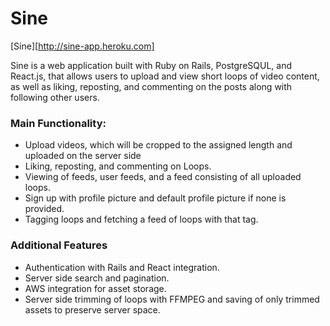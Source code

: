 # Sine

[Sine][http://sine-app.heroku.com]

Sine is a web application built with Ruby on Rails, PostgreSQUL, and React.js,
that allows users to upload and view short loops of video content, as well as
liking, reposting, and commenting on the posts along with following other users.

### Main Functionality:

* Upload videos, which will be cropped to the assigned length and uploaded on the
server side
* Liking, reposting, and commenting on Loops.
* Viewing of feeds, user feeds, and a feed consisting of all uploaded loops.
* Sign up with profile picture and default profile picture if none is provided.
* Tagging loops and fetching a feed of loops with that tag.

### Additional Features
* Authentication with Rails and React integration.
* Server side search and pagination.
* AWS integration for asset storage.
* Server side trimming of loops with FFMPEG and saving of only trimmed assets
to preserve server space.

[Design Documentation]: ./docs/Design_documentation.md
